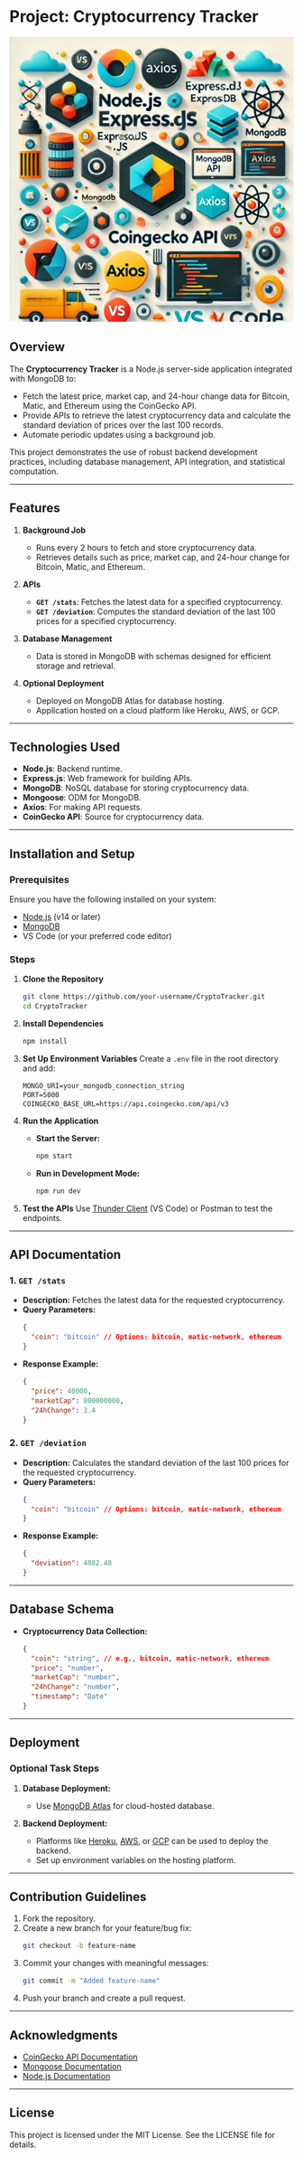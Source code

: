# Project: Cryptocurrency Tracker

![Tech Stack](TechStacksimage.webp)

## Overview
The **Cryptocurrency Tracker** is a Node.js server-side application integrated with MongoDB to:
- Fetch the latest price, market cap, and 24-hour change data for Bitcoin, Matic, and Ethereum using the CoinGecko API.
- Provide APIs to retrieve the latest cryptocurrency data and calculate the standard deviation of prices over the last 100 records.
- Automate periodic updates using a background job.

This project demonstrates the use of robust backend development practices, including database management, API integration, and statistical computation.

---

## Features
1. **Background Job**
   - Runs every 2 hours to fetch and store cryptocurrency data.
   - Retrieves details such as price, market cap, and 24-hour change for Bitcoin, Matic, and Ethereum.

2. **APIs**
   - **`GET /stats`**: Fetches the latest data for a specified cryptocurrency.
   - **`GET /deviation`**: Computes the standard deviation of the last 100 prices for a specified cryptocurrency.

3. **Database Management**
   - Data is stored in MongoDB with schemas designed for efficient storage and retrieval.

4. **Optional Deployment**
   - Deployed on MongoDB Atlas for database hosting.
   - Application hosted on a cloud platform like Heroku, AWS, or GCP.

---

## Technologies Used
- **Node.js**: Backend runtime.
- **Express.js**: Web framework for building APIs.
- **MongoDB**: NoSQL database for storing cryptocurrency data.
- **Mongoose**: ODM for MongoDB.
- **Axios**: For making API requests.
- **CoinGecko API**: Source for cryptocurrency data.

---

## Installation and Setup

### Prerequisites
Ensure you have the following installed on your system:
- [Node.js](https://nodejs.org/) (v14 or later)
- [MongoDB](https://www.mongodb.com/)
- VS Code (or your preferred code editor)

### Steps

1. **Clone the Repository**
   ```bash
   git clone https://github.com/your-username/CryptoTracker.git
   cd CryptoTracker
   ```

2. **Install Dependencies**
   ```bash
   npm install
   ```

3. **Set Up Environment Variables**
   Create a `.env` file in the root directory and add:
   ```env
   MONGO_URI=your_mongodb_connection_string
   PORT=5000
   COINGECKO_BASE_URL=https://api.coingecko.com/api/v3
   ```

4. **Run the Application**
   - **Start the Server:**
     ```bash
     npm start
     ```
   - **Run in Development Mode:**
     ```bash
     npm run dev
     ```

5. **Test the APIs**
   Use [Thunder Client](https://www.thunderclient.com/) (VS Code) or Postman to test the endpoints.

---

## API Documentation

### 1. **`GET /stats`**
   - **Description:** Fetches the latest data for the requested cryptocurrency.
   - **Query Parameters:**
     ```json
     {
       "coin": "bitcoin" // Options: bitcoin, matic-network, ethereum
     }
     ```
   - **Response Example:**
     ```json
     {
       "price": 40000,
       "marketCap": 800000000,
       "24hChange": 3.4
     }
     ```

### 2. **`GET /deviation`**
   - **Description:** Calculates the standard deviation of the last 100 prices for the requested cryptocurrency.
   - **Query Parameters:**
     ```json
     {
       "coin": "bitcoin" // Options: bitcoin, matic-network, ethereum
     }
     ```
   - **Response Example:**
     ```json
     {
       "deviation": 4082.48
     }
     ```

---

## Database Schema
- **Cryptocurrency Data Collection:**
  ```json
  {
    "coin": "string", // e.g., bitcoin, matic-network, ethereum
    "price": "number",
    "marketCap": "number",
    "24hChange": "number",
    "timestamp": "Date"
  }
  ```

---

## Deployment
### Optional Task Steps
1. **Database Deployment:**
   - Use [MongoDB Atlas](https://www.mongodb.com/atlas) for cloud-hosted database.

2. **Backend Deployment:**
   - Platforms like [Heroku](https://www.heroku.com/), [AWS](https://aws.amazon.com/), or [GCP](https://cloud.google.com/) can be used to deploy the backend.
   - Set up environment variables on the hosting platform.

---

## Contribution Guidelines
1. Fork the repository.
2. Create a new branch for your feature/bug fix:
   ```bash
   git checkout -b feature-name
   ```
3. Commit your changes with meaningful messages:
   ```bash
   git commit -m "Added feature-name"
   ```
4. Push your branch and create a pull request.

---

## Acknowledgments
- [CoinGecko API Documentation](https://docs.coingecko.com/)
- [Mongoose Documentation](https://mongoosejs.com/)
- [Node.js Documentation](https://nodejs.org/)

---

## License

This project is licensed under the MIT License. See the LICENSE file for details.

